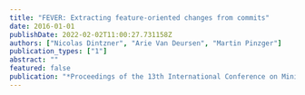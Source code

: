 ```yaml
---
title: "FEVER: Extracting feature-oriented changes from commits"
date: 2016-01-01
publishDate: 2022-02-02T11:00:27.731158Z
authors: ["Nicolas Dintzner", "Arie Van Deursen", "Martin Pinzger"]
publication_types: ["1"]
abstract: ""
featured: false
publication: "*Proceedings of the 13th International Conference on Mining Software Repositories*"
---
```


